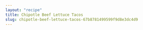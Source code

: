 ```yaml
---
layout: "recipe"
title: Chipotle Beef Lettuce Tacos
slug: chipotle-beef-lettuce-tacos-67b8781499599f9d8e3dc4d9
---
```

